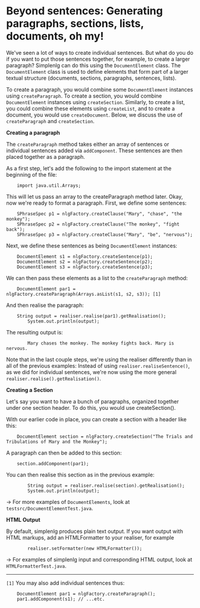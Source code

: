 # Beyond sentences: Generating paragraphs, sections, lists, documents, oh my! #
We've seen a lot of ways to create individual sentences.  But what do you do if you want to put those sentences together, for example, to create a larger paragraph?  Simplenlg can do this using the `DocumentElement` class. The `DocumentElement` class is used to define elements that form part of a larger textual structure (documents, sections, paragraphs, sentences, lists).

To create a paragraph, you would combine some `DocumentElement` instances using `createParagraph`. To create a section, you would combine `DocumentElement` instances using `createSection`. Similarly, to create a list, you could combine these elements using `createList`, and to create a document, you would use `createDocument`.  Below, we discuss the use of `createParagraph` and `createSection`.

**Creating a paragraph**

The `createParagraph` method takes either an array of sentences or individual sentences added via `addComponent`. These sentences are then placed together as a paragraph.

As a first step, let's add the following to the import statement at the beginning of the file:
```
	import java.util.Arrays;
```

This will let us pass an array to the createParagraph method later.
Okay, now we're ready to format a paragraph.  First, we define some sentences:
```
	SPhraseSpec p1 = nlgFactory.createClause("Mary", "chase", "the monkey");
	SPhraseSpec p2 = nlgFactory.createClause("The monkey", "fight back"); 
	SPhraseSpec p3 = nlgFactory.createClause("Mary", "be", "nervous");
```

Next, we define these sentences as being `DocumentElement` instances:
```
	DocumentElement s1 = nlgFactory.createSentence(p1);
	DocumentElement s2 = nlgFactory.createSentence(p2);
	DocumentElement s3 = nlgFactory.createSentence(p3);
```

We can then pass these elements as a list to the `createParagraph` method:
```
	DocumentElement par1 = nlgFactory.createParagraph(Arrays.asList(s1, s2, s3)); [1]
```

And then realise the paragraph:
```
	String output = realiser.realise(par1).getRealisation();
        System.out.println(output);
```

The resulting output is:
```
        Mary chases the monkey. The monkey fights back. Mary is nervous.
```

Note that in the last couple steps, we're using the realiser differently than in all of the previous examples: Instead of using `realiser.realiseSentence()`, as we did for individual sentences, we're now using the more general `realiser.realise().getRealisation()`.

**Creating a Section**

Let's say you want to have a bunch of paragraphs, organized together under one section header. To do this, you would use createSection().

With our earlier code in place, you can create a section with a header like this:
```
	DocumentElement section = nlgFactory.createSection("The Trials and Tribulations of Mary and the Monkey");
```

A paragraph can then be added to this section:
```
	section.addComponent(par1);
```

You can then realise this section as in the previous example:
```
    	String output = realiser.realise(section).getRealisation();
        System.out.println(output);
```

→ For more examples of `DocumentElements`, look at `testsrc/DocumentElementTest.java`.

**HTML Output**

By default, simplenlg produces plain text output.  If you want
output with HTML markups, add an HTMLFormatter to your realiser,
for example
```
        realiser.setFormatter(new HTMLFormatter());
```

→ For examples of simplenlg input and corresponding
HTML output, look at `HTMLFormatterTest.java`.


---


`[1]` You may also add individual sentences thus:
```
	DocumentElement par1 = nlgFactory.createParagraph();
	par1.addComponent(s1); // ...etc.
```